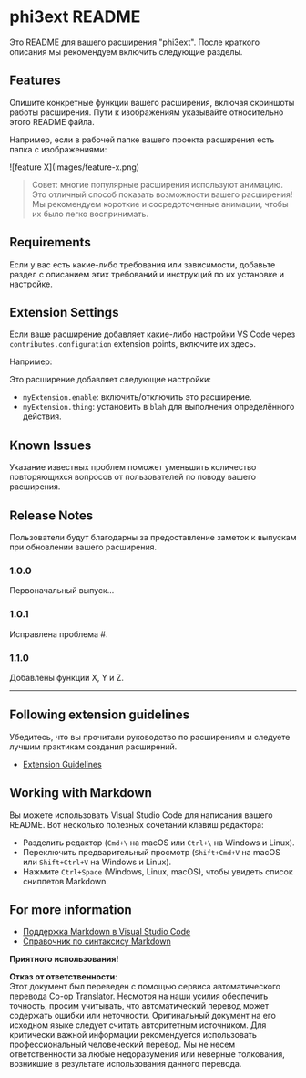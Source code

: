 <!--
CO_OP_TRANSLATOR_METADATA:
{
  "original_hash": "be0b2937160c486180ded27e4f14adeb",
  "translation_date": "2025-05-07T15:22:14+00:00",
  "source_file": "code/07.Lab/01/Apple/phi3ext/README.md",
  "language_code": "ru"
}
-->
# phi3ext README

Это README для вашего расширения "phi3ext". После краткого описания мы рекомендуем включить следующие разделы.

## Features

Опишите конкретные функции вашего расширения, включая скриншоты работы расширения. Пути к изображениям указывайте относительно этого README файла.

Например, если в рабочей папке вашего проекта расширения есть папка с изображениями:

\!\[feature X\]\(images/feature-x.png\)

> Совет: многие популярные расширения используют анимацию. Это отличный способ показать возможности вашего расширения! Мы рекомендуем короткие и сосредоточенные анимации, чтобы их было легко воспринимать.

## Requirements

Если у вас есть какие-либо требования или зависимости, добавьте раздел с описанием этих требований и инструкций по их установке и настройке.

## Extension Settings

Если ваше расширение добавляет какие-либо настройки VS Code через `contributes.configuration` extension points, включите их здесь.

Например:

Это расширение добавляет следующие настройки:

* `myExtension.enable`: включить/отключить это расширение.
* `myExtension.thing`: установить в `blah` для выполнения определённого действия.

## Known Issues

Указание известных проблем поможет уменьшить количество повторяющихся вопросов от пользователей по поводу вашего расширения.

## Release Notes

Пользователи будут благодарны за предоставление заметок к выпускам при обновлении вашего расширения.

### 1.0.0

Первоначальный выпуск...

### 1.0.1

Исправлена проблема #.

### 1.1.0

Добавлены функции X, Y и Z.

---

## Following extension guidelines

Убедитесь, что вы прочитали руководство по расширениям и следуете лучшим практикам создания расширений.

* [Extension Guidelines](https://code.visualstudio.com/api/references/extension-guidelines?WT.mc_id=aiml-137032-kinfeylo)

## Working with Markdown

Вы можете использовать Visual Studio Code для написания вашего README. Вот несколько полезных сочетаний клавиш редактора:

* Разделить редактор (`Cmd+\` на macOS или `Ctrl+\` на Windows и Linux).
* Переключить предварительный просмотр (`Shift+Cmd+V` на macOS или `Shift+Ctrl+V` на Windows и Linux).
* Нажмите `Ctrl+Space` (Windows, Linux, macOS), чтобы увидеть список сниппетов Markdown.

## For more information

* [Поддержка Markdown в Visual Studio Code](http://code.visualstudio.com/docs/languages/markdown?WT.mc_id=aiml-137032-kinfeylo)
* [Справочник по синтаксису Markdown](https://help.github.com/articles/markdown-basics/)

**Приятного использования!**

**Отказ от ответственности**:  
Этот документ был переведен с помощью сервиса автоматического перевода [Co-op Translator](https://github.com/Azure/co-op-translator). Несмотря на наши усилия обеспечить точность, просим учитывать, что автоматический перевод может содержать ошибки или неточности. Оригинальный документ на его исходном языке следует считать авторитетным источником. Для критически важной информации рекомендуется использовать профессиональный человеческий перевод. Мы не несем ответственности за любые недоразумения или неверные толкования, возникшие в результате использования данного перевода.